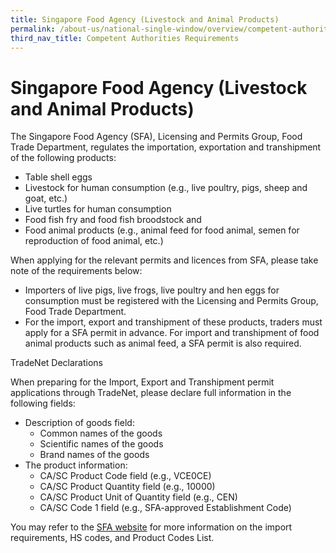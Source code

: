 ```yaml
---
title: Singapore Food Agency (Livestock and Animal Products)
permalink: /about-us/national-single-window/overview/competent-authorities-requirements/SFA-Livestocks
third_nav_title: Competent Authorities Requirements
---
```



# Singapore Food Agency (Livestock and Animal Products)

The Singapore Food Agency (SFA), Licensing and Permits Group, Food Trade Department, regulates the importation, exportation and transhipment of the following products:

-   Table shell eggs
-   Livestock for human consumption (e.g., live poultry, pigs, sheep and goat, etc.)
-   Live turtles for human consumption
-   Food fish fry and food fish broodstock and
-   Food animal products (e.g., animal feed for food animal, semen for reproduction of food animal, etc.)

When applying for the relevant permits and licences from SFA, please take note of the requirements below:

-   Importers of live pigs, live frogs, live poultry and hen eggs for consumption must be registered with the Licensing and Permits Group, Food Trade Department.
-   For the import, export and transhipment of these products, traders must apply for a SFA permit in advance. For import and transhipment of food animal products such as animal feed, a SFA permit is also required.

  

TradeNet Declarations

When preparing for the Import, Export and Transhipment permit applications through TradeNet, please declare full information in the following fields:

-   Description of goods field:
    -   Common names of the goods
    -   Scientific names of the goods
    -   Brand names of the goods
-   The product information:
    -   CA/SC Product Code field (e.g., VCE0CE)
    -   CA/SC Product Quantity field (e.g., 10000)
    -   CA/SC Product Unit of Quantity field (e.g., CEN)
    -   CA/SC Code 1 field (e.g., SFA-approved Establishment Code)

  

You may refer to the [SFA website](http://www.sfa.gov.sg/) for more information on the import requirements, HS codes, and Product Codes List.

